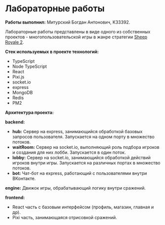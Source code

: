 # Лабораторные работы

**Работы выполнил:** Митурский Богдан Антонович, K33392.

Лабораторные работы представлены в виде одного из собственных проектов - многопользовательской игры в жанре стратегии [Sheep Royale 2](https://vk.com/app51491054).

**Стек используемых в проекте технологий:**

- TypeScript
- Node TypeScript
- React
- Pixi.js
- socket.io
- express
- MongoDB
- Redis
- PM2

**Архитектура проекта:**

**backend:**

- **hub:** Сервер на express, занимающийся обработкой базовых запросов пользователя. Запускается на одном порту в множество потоков.
- **waitRoom:** Сервер на socket.io, выполняющий роль подбора игроков и создания для них лобби. Запускается в один поток.
- **lobby:** Сервер на socket.io, занимающийся обработкой действий игроков внутри игры. Запускается на различных портах в множество потоков.
- **bot:** Чат-бот на express, работающий с пользователями внутри ВКонтакте.

**engine:** Движок игры, обрабатывающий логику внутри сражений.

**frontend:**

- React часть с базовым интерфейсом (профиль, магазин, главная и др).
- Pixi часть, занимающаяся отрисовкой сражений.
